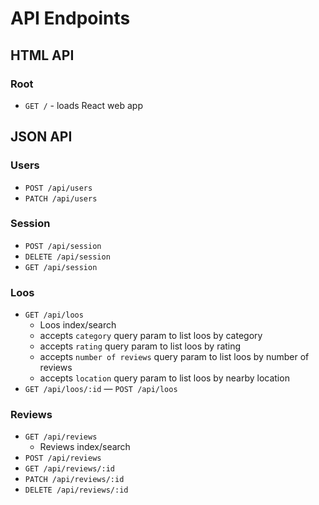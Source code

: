 # API Endpoints

## HTML API

### Root

- `GET /` - loads React web app

## JSON API

### Users

- `POST /api/users`
- `PATCH /api/users`

### Session

- `POST /api/session`
- `DELETE /api/session`
- `GET /api/session`

### Loos

- `GET /api/loos`
  - Loos index/search
  - accepts `category` query param to list loos by category
  - accepts `rating` query param to list loos by rating
  - accepts `number of reviews` query param to list loos by  number of reviews
  - accepts `location` query param to list loos by nearby location
- `GET /api/loos/:id`
— `POST /api/loos`

### Reviews

- `GET /api/reviews`
    - Reviews index/search
- `POST /api/reviews`
- `GET /api/reviews/:id`
- `PATCH /api/reviews/:id`
- `DELETE /api/reviews/:id`
